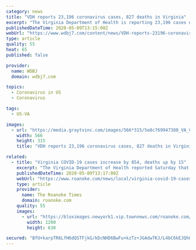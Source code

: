 ```yaml
---
category: news
title: "VDH reports 23,196 coronavirus cases, 827 deaths in Virginia"
excerpt: "The Virginia Department of Health is reporting 23,196 cases of coronavirus in the commonwealth as of Saturday morning. There are 827 recorded coronavirus-related deaths in the commonwealth, and 3,164 people have been hospitalized."
publishedDateTime: 2020-05-09T13:15:00Z
webUrl: "https://www.wdbj7.com/content/news/VDH-reports-23196-coronavirus-cases-827-deaths-in-Virginia-570335021.html"
type: article
quality: 55
heat: 65
published: false

provider:
  name: WDBJ
  domain: wdbj7.com

topics:
  - Coronavirus in US
  - Coronavirus

tags:
  - US-VA

images:
  - url: "https://media.graytvinc.com/images/566*315/5e8c769947380_VA_Coronavirus_converted.png"
    width: 566
    height: 315
    title: "VDH reports 23,196 coronavirus cases, 827 deaths in Virginia"

related:
  - title: "Virginia COVID-19 cases increase by 854, deaths up by 15"
    excerpt: "The Virginia Department of Health reported Saturday that the state has 23,196 COVID-19 cases, an increase of 854 over the 22,342 reported Friday."
    publishedDateTime: 2020-05-09T13:17:00Z
    webUrl: "https://www.roanoke.com/news/local/virginia-covid-19-cases-increase-by-854-deaths-up-by-15/article_12916314-3b57-5e2e-8509-3a5964dcaf3f.html"
    type: article
    provider:
      name: The Roanoke Times
      domain: roanoke.com
    quality: 55
    images:
      - url: "https://bloximages.newyork1.vip.townnews.com/roanoke.com/content/tncms/custom/image/00f1ee32-f2d0-11e6-9926-f7249dbfe53a.jpg"
        width: 1200
        height: 630

secured: "BfU+karpTR6LfH6dQSTFjkG/kDcNHD6BwFu+kzTz+JGAdwTKJ/L4bC6kEJQhQ5sf0lVOhvvjG6PxeHyS6v/c4TttUrn0Z+pHou4WOj9DGOVAwysALa9QrBAXnXXPaoLCSquAgNuCDsCXCRuC45q8dogNeYZWaYNmrVM9Rn6LXOVDY5n7C0McI2ik4rarT40ypTq+lwDN+fT/3oXhFwja/9DiHr7by6HlBXdnnpaU40s59pEOWQsxaGhbPNPaXyqA5JL+1so8qPAF0rAg17gWpnvC+bFXxyMlhETmpjkOD9ElA7YvCAD0Swg4d68VtLJ8Sahj+5IalV3NNh5JlhepU9upxB84SvX3o0ohCTPSgacpqh3tUBdOIrPcKOiowMw0kSy+IKoKXho9mFmiPNSADvivjw1efjGiq3syiYQbWA+L2uZEBJJAPhF8jjT6GGwCAXZGwGXQwuNpAiB2Q0vVVZxdQdVfgzYoBWoG83DONhs=;O3oi2IRJ+lBB8XWNoFxVww=="
---
```


